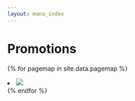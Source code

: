 ```yaml
---
layout: mana_index
---
```

# Promotions
{% for pagemap in site.data.pagemap %}
  <li>
    <a href="{{ site.url }} / {{ pagemap.linkUrl }}">
      <img src="{{ site.url }}/{{ pagemap.imageUrl }}" style="max-width:100%;height: auto;" />
    </a>
  </li>
{% endfor %}